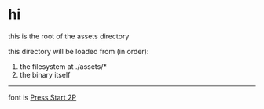 # hi

this is the root of the assets directory

this directory will be loaded from (in order):

1. the filesystem at ./assets/*
2. the binary itself

---

font is [Press Start 2P](https://fonts.google.com/specimen/Press+Start+2P)
